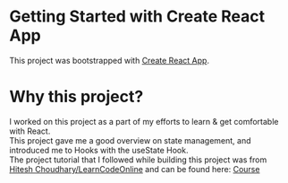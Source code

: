 # Getting Started with Create React App

This project was bootstrapped with [Create React App](https://github.com/facebook/create-react-app).

# Why this project?

I worked on this project as a part of my efforts to learn & get comfortable with React. <br>
This project gave me a good overview on state management, and introduced me to Hooks with the useState Hook. <br>
The project tutorial that I followed while building this project was from [Hitesh Choudhary/LearnCodeOnline](https://learncodeonline.com) and can be found here: [Course](https://courses.learncodeonline.in/learn/home/Complete-ReactJS-developer-Bootcamp/)

